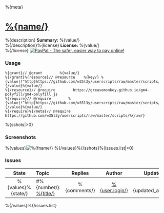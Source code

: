 %{meta}
# [%{name/}](.)
%{description}
**Summary:** %{value/}<br />%{/description}%{license}
**License:** %{value/}<br />%{/license}
[![PayPal - The safer, easier way to pay online!](https://www.paypalobjects.com/en_US/i/btn/btn_donate_SM.gif "PayPal - The safer, easier way to pay online!")](https://goo.gl/DNfg2w)
### Usage
```
%{grant}// @grant        %{value/}
%{/grant}%{resource}// @resource    %{key/} %{value|!^http}https://github.com/w35l3y/userscripts/raw/master/scripts/X/%{/value}%{value/}
%{/resource}// @require        https://greasemonkey.github.io/gm4-polyfill/gm4-polyfill.js
%{require}// @require        %{value|!^http}https://github.com/w35l3y/userscripts/raw/master/scripts/X/%{/value}%{value/}
%{/require}%{/meta}// @require        https://github.com/w35l3y/userscripts/raw/master/scripts/%{raw/}
```
%{sshots|>0}
### Screenshots
%{values}![%{fname/}](%{name/})
%{/values}%{/sshots}%{issues.list|>0}
### Issues
State|Topic|Replies|Author|Updated
:---:|:---|:---:|:---:|---:
%{values}%{state/}|#%{number/}: [%{title/}](%{html_url/})|%{comments/}|[%{user.login/}](%{user.html_url/})|%{updated_at/}
%{/values}%{/issues.list}
